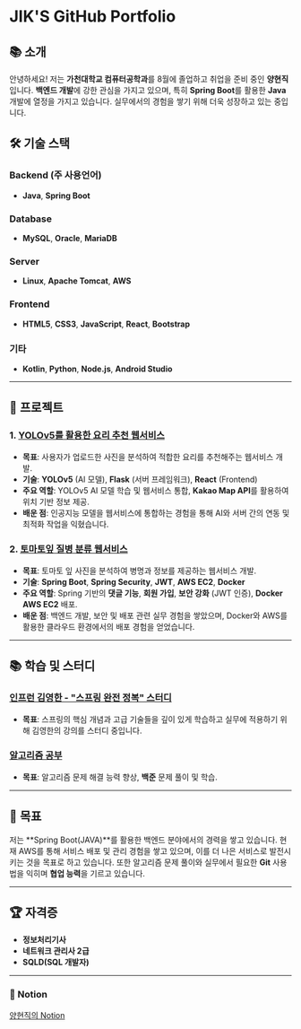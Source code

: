# JIK'S GitHub Portfolio

## 📚 **소개**
안녕하세요! 저는 **가천대학교 컴퓨터공학과**를 8월에 졸업하고 취업을 준비 중인 **양현직**입니다. **백엔드 개발**에 강한 관심을 가지고 있으며, 특히 **Spring Boot**를 활용한 **Java** 개발에 열정을 가지고 있습니다. 실무에서의 경험을 쌓기 위해 더욱 성장하고 있는 중입니다.

## 🛠 **기술 스택**

### **Backend (주 사용언어)**
- **Java**, **Spring Boot**

### **Database**
- **MySQL**, **Oracle**, **MariaDB**

### **Server**
- **Linux**, **Apache Tomcat**, **AWS**

### **Frontend**
- **HTML5**, **CSS3**, **JavaScript**, **React**, **Bootstrap**

### **기타**
- **Kotlin**, **Python**, **Node.js**, **Android Studio**

---

## 📂 **프로젝트**

### **1. [YOLOv5를 활용한 요리 추천 웹서비스](https://github.com/Gachon-Project)**
- **목표**: 사용자가 업로드한 사진을 분석하여 적합한 요리를 추천해주는 웹서비스 개발.
- **기술**: **YOLOv5** (AI 모델), **Flask** (서버 프레임워크), **React** (Frontend)
- **주요 역할**: YOLOv5 AI 모델 학습 및 웹서비스 통합, **Kakao Map API**를 활용하여 위치 기반 정보 제공.
- **배운 점**: 인공지능 모델을 웹서비스에 통합하는 경험을 통해 AI와 서버 간의 연동 및 최적화 작업을 익혔습니다.

### **2. [토마토잎 질병 분류 웹서비스](https://github.com/JiksGit/TomatoSpring)**
- **목표**: 토마토 잎 사진을 분석하여 병명과 정보를 제공하는 웹서비스 개발.
- **기술**: **Spring Boot**, **Spring Security**, **JWT**, **AWS EC2**, **Docker**
- **주요 역할**: Spring 기반의 **댓글 기능**, **회원 가입**, **보안 강화** (JWT 인증), **Docker AWS EC2** 배포.
- **배운 점**: 백엔드 개발, 보안 및 배포 관련 실무 경험을 쌓았으며, Docker와 AWS를 활용한 클라우드 환경에서의 배포 경험을 얻었습니다.

---

## 📚 **학습 및 스터디**

### **[인프런 김영한 - "스프링 완전 정복" 스터디](https://github.com/Inflearn-Springboot)**
- **목표**: 스프링의 핵심 개념과 고급 기술들을 깊이 있게 학습하고 실무에 적용하기 위해 김영한의 강의를 스터디 중입니다.

### **[알고리즘 공부](https://github.com/JiksGit/Java-CodingTest)**
- **목표**: 알고리즘 문제 해결 능력 향상, **백준** 문제 풀이 및 학습.

---

## 🎯 **목표**
저는 **Spring Boot(JAVA)**를 활용한 백엔드 분야에서의 경력을 쌓고 있습니다. 현재 AWS를 통해 서비스 배포 및 관리 경험을 쌓고 있으며, 이를 더 나은 서비스로 발전시키는 것을 목표로 하고 있습니다. 또한 알고리즘 문제 풀이와 실무에서 필요한 **Git** 사용법을 익히며 **협업 능력**을 기르고 있습니다.

---

## 🏆 **자격증**
- **정보처리기사**
- **네트워크 관리사 2급**
- **SQLD(SQL 개발자)**

---

### **📜 Notion**  
[양현직의 Notion](https://www.notion.so/JAVA-31d0e187114b48f18efa376033c33308)
